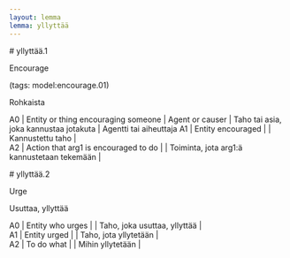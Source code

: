 ```yaml
---
layout: lemma
lemma: yllyttää
---
```


<div class="sense">
# <span class="sensename">yllyttää.1</span>

<span class="description">Encourage</span>

(tags: model:encourage.01)

<span class="description">Rohkaista</span>

A0 | Entity or thing encouraging someone | Agent or causer | Taho tai asia, joka kannustaa jotakuta | Agentti tai aiheuttaja
A1 | Entity encouraged |   | Kannustettu taho |  
A2 | Action that arg1 is encouraged to do |   | Toiminta, jota arg1:ä kannustetaan tekemään |  

</div>

<div class="sense">
# <span class="sensename">yllyttää.2</span>

<span class="description">Urge</span>

<span class="description">Usuttaa, yllyttää</span>

A0 | Entity who urges |   | Taho, joka usuttaa, yllyttää |  
A1 | Entity urged |   | Taho, jota yllytetään |  
A2 | To do what |   | Mihin yllytetään |  

</div>

